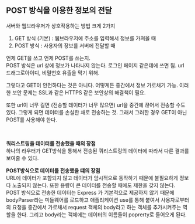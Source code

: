 ## POST 방식을 이용한 정보의 전달

서버와 웹브라우저가 상호작용하는 방법 크게 2가지  

1. GET 방식 (기본) : 웹브라우저에 주소를 입력해서 정보를 가져올 때  
2. POST 방식 : 사용자의 장보를 서버에 전달할 때  

언제 GET을 쓰고 언제 POST를 쓰는지.  
POST 방식은 url 상에 정보가 나타나지 않는다. 로그인 페이지 같은데에 쓰면 됨. url 드래그로아이디, 비밀번호 유출을 막기 위해.  

그렇다고 GET이 안전하다는 것은 아니다. 어떻게든 중간에서 정보 가로채기 가능. 이러한 보안 문제는 SSL과 같은 HTTPS 같은 보안상의 해결책이 필요.

또한 url이 너무 길면 (전송할 데이터가 너무 많으면) url을 중간에 끊어서 전송할 수도 있다. 그렇게 되면 데이터를 손실한 채로 전송하는 것. 그래서 그러한 경우 GET이 아닌 POST를 사용해야 한다.  

<br>

**쿼리스트링을 데이터를 전송했을 때의 장점**  
하나의 라우터가 GET방식을 통해서 전송된 쿼리스트링의 데이터에 따라서 다른 결과를 보여줄 수 있다.  

**POST방식으로 데이터를 전송했을 떄의 장점**  
URL에 데이터가 포함되지 않고 데이터가 암시적으로 동작하기 때문에 불필요하게 정보다 노출되지 않는다. 또한 용량이 큰 데이터를 전송할 때에도 제한을 갖지 않는다.  
POST 방식으로 전송한 데이터는 Express 가 기본적으로 제공하지 않기 때문에 bodyParser라는 미들웨어를 로드하고 애플리케이션 use를 통해 붙여서 사용자로부터의 요청을 중간에서 가로채서 request 객체의 body라고 하는 객체를 추가시켜주는 역할을 한다. 그리고 body라는 객체에는 데이터의 이름들이 poprerty로 들어오게 된다.
